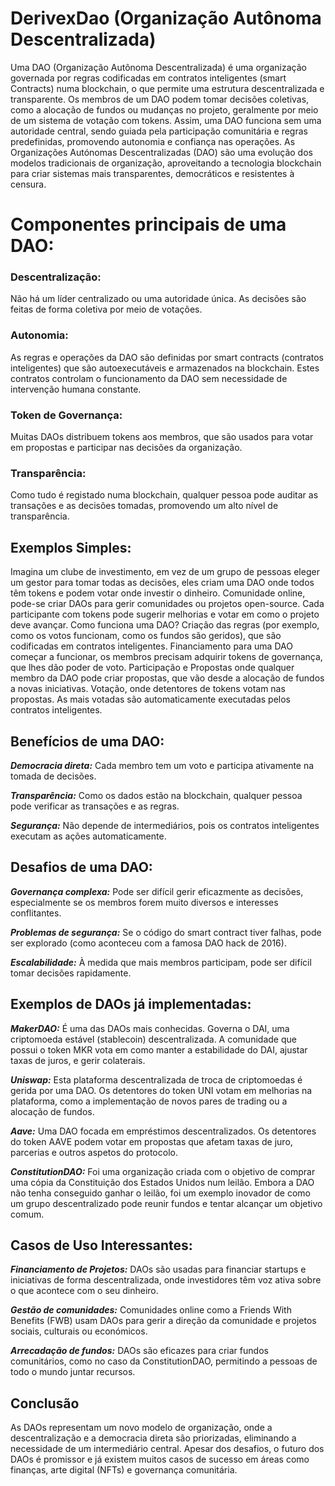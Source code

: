 # DerivexDao (Organização Autônoma Descentralizada)

Uma DAO (Organização Autônoma Descentralizada) é uma organização governada por regras codificadas em contratos inteligentes (smart Contracts) numa blockchain, o que permite uma estrutura descentralizada e transparente. Os membros de um DAO podem tomar decisões coletivas, como a alocação de fundos ou mudanças no projeto, geralmente por meio de um sistema de votação com tokens. Assim, uma DAO funciona sem uma autoridade central, sendo guiada pela participação comunitária e regras predefinidas, promovendo autonomia e confiança nas operações.
As Organizações Autónomas Descentralizadas (DAO) são uma evolução dos modelos tradicionais de organização, aproveitando a tecnologia blockchain para criar sistemas mais transparentes, democráticos e resistentes à censura.

# Componentes principais de uma DAO:
 
### Descentralização:
Não há um líder centralizado ou uma autoridade única. As decisões são feitas de forma coletiva por meio de votações.
### Autonomia: 
As regras e operações da DAO são definidas por smart contracts (contratos inteligentes) que são autoexecutáveis e armazenados na blockchain. Estes contratos controlam o funcionamento da DAO sem necessidade de intervenção humana constante.
### Token de Governança: 
Muitas DAOs distribuem tokens aos membros, que são usados para votar em propostas e participar nas decisões da organização.
### Transparência: 
Como tudo é registado numa blockchain, qualquer pessoa pode auditar as transações e as decisões tomadas, promovendo um alto nível de transparência.

## Exemplos Simples:
Imagina um clube de investimento, em vez de um grupo de pessoas eleger um gestor para tomar todas as decisões, eles criam uma DAO onde todos têm tokens e podem votar onde investir o dinheiro.
Comunidade online, pode-se criar DAOs para gerir comunidades ou projetos open-source. Cada participante com tokens pode sugerir melhorias e votar em como o projeto deve avançar.
Como funciona uma DAO?
Criação das regras (por exemplo, como os votos funcionam, como os fundos são geridos), que são codificadas em contratos inteligentes.
Financiamento para uma DAO começar a funcionar, os membros precisam adquirir tokens de governança, que lhes dão poder de voto.
Participação e Propostas onde qualquer membro da DAO pode criar propostas, que vão desde a alocação de fundos a novas iniciativas.
Votação, onde detentores de tokens votam nas propostas. As mais votadas são automaticamente executadas pelos contratos inteligentes.

## Benefícios de uma DAO:

***Democracia direta:*** Cada membro tem um voto e participa ativamente na tomada de decisões.

***Transparência:*** Como os dados estão na blockchain, qualquer pessoa pode verificar as transações e as regras.

***Segurança:*** Não depende de intermediários, pois os contratos inteligentes executam as ações automaticamente.


## Desafios de uma DAO:

***Governança complexa:*** Pode ser difícil gerir eficazmente as decisões, especialmente se os membros forem muito diversos e interesses conflitantes.

***Problemas de segurança:*** Se o código do smart contract tiver falhas, pode ser explorado (como aconteceu com a famosa DAO hack de 2016).

***Escalabilidade:*** À medida que mais membros participam, pode ser difícil tomar decisões rapidamente.

## Exemplos de DAOs já implementadas:
***MakerDAO:*** É uma das DAOs mais conhecidas. Governa o DAI, uma criptomoeda estável (stablecoin) descentralizada. A comunidade que possui o token MKR vota em como manter a estabilidade do DAI, ajustar taxas de juros, e gerir colaterais.

***Uniswap:*** Esta plataforma descentralizada de troca de criptomoedas é gerida por uma DAO. Os detentores do token UNI votam em melhorias na plataforma, como a implementação de novos pares de trading ou a alocação de fundos.

***Aave:*** Uma DAO focada em empréstimos descentralizados. Os detentores do token AAVE podem votar em propostas que afetam taxas de juro, parcerias e outros aspetos do protocolo.

***ConstitutionDAO:*** Foi uma organização criada com o objetivo de comprar uma cópia da Constituição dos Estados Unidos num leilão. Embora a DAO não tenha conseguido ganhar o leilão, foi um exemplo inovador de como um grupo descentralizado pode reunir fundos e tentar alcançar um objetivo comum.

## Casos de Uso Interessantes:

***Financiamento de Projetos:*** DAOs são usadas para financiar startups e iniciativas de forma descentralizada, onde investidores têm voz ativa sobre o que acontece com o seu dinheiro.

***Gestão de comunidades:*** Comunidades online como a Friends With Benefits (FWB) usam DAOs para gerir a direção da comunidade e projetos sociais, culturais ou económicos.

***Arrecadação de fundos:*** DAOs são eficazes para criar fundos comunitários, como no caso da ConstitutionDAO, permitindo a pessoas de todo o mundo juntar recursos.

## Conclusão
As DAOs representam um novo modelo de organização, onde a descentralização e a democracia direta são priorizadas, eliminando a necessidade de um intermediário central. Apesar dos desafios, o futuro dos DAOs é promissor e já existem muitos casos de sucesso em áreas como finanças, arte digital (NFTs) e governança comunitária.
